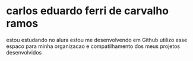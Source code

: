 # carlos eduardo ferri de carvalho ramos
estou estudando no alura
estou me desenvolvendo em Github
utilizo esse espaco para minha organizacao e compatilhamento dos meus projetos desenvolvidos

